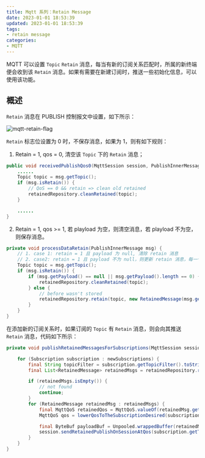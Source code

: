 ```yaml
---
title: Mqtt 系列：Retain Message
date: 2023-01-01 18:53:39
updated: 2023-01-01 18:53:39
tags:
- retain message
categories:
- MQTT
---
```


MQTT 可以设置 `Topic` `Retain` 消息，每当有新的订阅关系匹配时，所属的新终端便会收到该 `Retain` 消息。如果有需要在新建订阅时，推送一些初始化信息，可以使用该功能。

<!-- more -->

## 概述

`Retain` 消息在 PUBLISH 控制报文中设置，如下所示：

![mqtt-retain-flag](/images/mqtt/mqtt-retain-flag.jpg "mqtt-retain-flag")

`Retain` 标志位设置为 0 时，不保存消息，如果为 1，则有如下规则：

1. Retain = 1, qos = 0, 清空该 `Topic` 下的 `Retain` 消息； 
```java
public void receivedPublishQos0(MqttSession session, PublishInnerMessage msg) {
    ......
    Topic topic = msg.getTopic();
    if (msg.isRetain()) {
        // QoS == 0 && retain => clean old retained
        retainedRepository.cleanRetained(topic);
    }

    ......
}
```

2. Retain = 1, qos >= 1, 若 playload 为空，则清空消息，若 playload 不为空，则保存消息。
```java
private void processDataRetain(PublishInnerMessage msg) {
    // 1. case 1: retain = 1 且 payload 为 null, 清除 retain 消息
    // 2. case2: retain = 1 且 payload 不为 null，则更新 retain 消息，每一个 topic，retain 消息只保留最新的一条。
    Topic topic = msg.getTopic();
    if (msg.isRetain()) {
        if (msg.getPayload() == null || msg.getPayload().length == 0) {
            retainedRepository.cleanRetained(topic);
        } else {
            // before wasn't stored
            retainedRepository.retain(topic, new RetainedMessage(msg.getQos(), msg.getPayload()));
        }
    }
}
```

在添加新的订阅关系时，如果订阅的 `Topic` 有 `Retain` 消息，则会向其推送 `Retain` 消息，代码如下所示：
```java
private void publishRetainedMessagesForSubscriptions(MqttSession session, List<Subscription> newSubscriptions) {

    for (Subscription subscription : newSubscriptions) {
        final String topicFilter = subscription.getTopicFilter().toString();
        final List<RetainedMessage> retainedMsgs = retainedRepository.retainedOnTopic(topicFilter);

        if (retainedMsgs.isEmpty()) {
            // not found
            continue;
        }
        for (RetainedMessage retainedMsg : retainedMsgs) {
            final MqttQoS retainedQos = MqttQoS.valueOf(retainedMsg.getQos());
            MqttQoS qos = lowerQosToTheSubscriptionDesired(subscription, retainedQos);

            final ByteBuf payloadBuf = Unpooled.wrappedBuffer(retainedMsg.getPayload());
            session.sendRetainedPublishOnSessionAtQos(subscription.getTopicFilter(), qos, payloadBuf);
        }
    }
}
```

